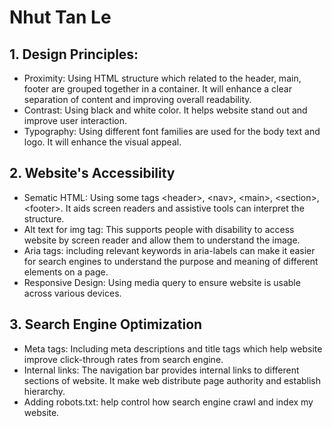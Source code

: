# Nhut Tan Le

## 1. Design Principles:

- Proximity: Using HTML structure which related to the header, main, footer are grouped together in a container. It will enhance a clear separation of content and improving overall readability.
- Contrast: Using black and white color. It helps website stand out and improve user interaction.
- Typography: Using different font families are used for the body text and logo. It will enhance the visual appeal.

## 2. Website's Accessibility

- Sematic HTML: Using some tags \<header\>, \<nav\>, \<main\>, \<section\>, \<footer\>. It aids screen readers and assistive tools can interpret the structure.
- Alt text for img tag: This supports people with disability to access website by screen reader and allow them to understand the image.
- Aria tags: including relevant keywords in aria-labels can make it easier for search engines to understand the purpose and meaning of different elements on a page.
- Responsive Design: Using media query to ensure website is usable across various devices.

## 3. Search Engine Optimization

- Meta tags: Including meta descriptions and title tags which help website improve click-through rates from search engine.
- Internal links: The navigation bar provides internal links to different sections of website. It make web distribute page authority and establish hierarchy.
- Adding robots.txt: help control how search engine crawl and index my website.
